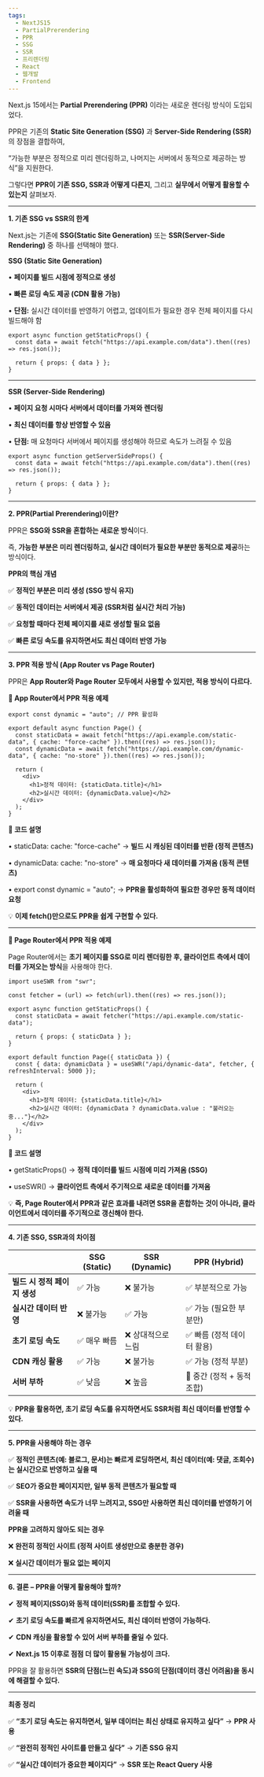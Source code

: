 ```yaml
---
tags:
  - NextJS15
  - PartialPrerendering
  - PPR
  - SSG
  - SSR
  - 프리렌더링
  - React
  - 웹개발
  - Frontend
---
```

Next.js 15에서는 **Partial Prerendering (PPR)** 이라는 새로운 렌더링 방식이 도입되었다.

PPR은 기존의 **Static Site Generation (SSG)** 과 **Server-Side Rendering (SSR)** 의 장점을 결합하여,

“가능한 부분은 정적으로 미리 렌더링하고, 나머지는 서버에서 동적으로 제공하는 방식”을 지원한다.

  

그렇다면 **PPR이 기존 SSG, SSR과 어떻게 다른지**, 그리고 **실무에서 어떻게 활용할 수 있는지** 살펴보자.

---

**1. 기존 SSG vs SSR의 한계**

  

Next.js는 기존에 **SSG(Static Site Generation)** 또는 **SSR(Server-Side Rendering)** 중 하나를 선택해야 했다.

  

**SSG (Static Site Generation)**

• **페이지를 빌드 시점에 정적으로 생성**

• **빠른 로딩 속도 제공 (CDN 활용 가능)**

• **단점:** 실시간 데이터를 반영하기 어렵고, 업데이트가 필요한 경우 전체 페이지를 다시 빌드해야 함

```
export async function getStaticProps() {
  const data = await fetch("https://api.example.com/data").then((res) => res.json());

  return { props: { data } };
}
```
  

---

**SSR (Server-Side Rendering)**

• **페이지 요청 시마다 서버에서 데이터를 가져와 렌더링**

• **최신 데이터를 항상 반영할 수 있음**

• **단점:** 매 요청마다 서버에서 페이지를 생성해야 하므로 속도가 느려질 수 있음

```
export async function getServerSideProps() {
  const data = await fetch("https://api.example.com/data").then((res) => res.json());

  return { props: { data } };
}
```

  

---

**2. PPR(Partial Prerendering)이란?**

  

PPR은 **SSG와 SSR을 혼합하는 새로운 방식**이다.

즉, **가능한 부분은 미리 렌더링하고, 실시간 데이터가 필요한 부분만 동적으로 제공**하는 방식이다.

  

**PPR의 핵심 개념**

  

✅ **정적인 부분은 미리 생성 (SSG 방식 유지)**

✅ **동적인 데이터는 서버에서 제공 (SSR처럼 실시간 처리 가능)**

✅ **요청할 때마다 전체 페이지를 새로 생성할 필요 없음**

✅ **빠른 로딩 속도를 유지하면서도 최신 데이터 반영 가능**

---

**3. PPR 적용 방식 (App Router vs Page Router)**

  

PPR은 **App Router와 Page Router 모두에서 사용할 수 있지만, 적용 방식이 다르다.**

  

**📌 App Router에서 PPR 적용 예제**

```
export const dynamic = "auto"; // PPR 활성화

export default async function Page() {
  const staticData = await fetch("https://api.example.com/static-data", { cache: "force-cache" }).then((res) => res.json());
  const dynamicData = await fetch("https://api.example.com/dynamic-data", { cache: "no-store" }).then((res) => res.json());

  return (
    <div>
      <h1>정적 데이터: {staticData.title}</h1>
      <h2>실시간 데이터: {dynamicData.value}</h2>
    </div>
  );
}
```

**📌 코드 설명**

• staticData: cache: "force-cache" → **빌드 시 캐싱된 데이터를 반환 (정적 콘텐츠)**

• dynamicData: cache: "no-store" → **매 요청마다 새 데이터를 가져옴 (동적 콘텐츠)**

• export const dynamic = "auto"; → **PPR을 활성화하여 필요한 경우만 동적 데이터 요청**

  

💡 **이제 fetch()만으로도 PPR을 쉽게 구현할 수 있다.**

---

**📌 Page Router에서 PPR 적용 예제**

  

Page Router에서는 **초기 페이지를 SSG로 미리 렌더링한 후, 클라이언트 측에서 데이터를 가져오는 방식**을 사용해야 한다.

```
import useSWR from "swr";

const fetcher = (url) => fetch(url).then((res) => res.json());

export async function getStaticProps() {
  const staticData = await fetcher("https://api.example.com/static-data");

  return { props: { staticData } };
}

export default function Page({ staticData }) {
  const { data: dynamicData } = useSWR("/api/dynamic-data", fetcher, { refreshInterval: 5000 });

  return (
    <div>
      <h1>정적 데이터: {staticData.title}</h1>
      <h2>실시간 데이터: {dynamicData ? dynamicData.value : "불러오는 중..."}</h2>
    </div>
  );
}
```

**📌 코드 설명**

• getStaticProps() → **정적 데이터를 빌드 시점에 미리 가져옴 (SSG)**

• useSWR() → **클라이언트 측에서 주기적으로 새로운 데이터를 가져옴**

  

💡 **즉, Page Router에서 PPR과 같은 효과를 내려면 SSR을 혼합하는 것이 아니라, 클라이언트에서 데이터를 주기적으로 갱신해야 한다.**

---

**4. 기존 SSG, SSR과의 차이점**

| |**SSG (Static)**|**SSR (Dynamic)**|**PPR (Hybrid)**|
|---|---|---|---|
|**빌드 시 정적 페이지 생성**|✅ 가능|❌ 불가능|✅ 부분적으로 가능|
|**실시간 데이터 반영**|❌ 불가능|✅ 가능|✅ 가능 (필요한 부분만)|
|**초기 로딩 속도**|✅ 매우 빠름|❌ 상대적으로 느림|✅ 빠름 (정적 데이터 활용)|
|**CDN 캐싱 활용**|✅ 가능|❌ 불가능|✅ 가능 (정적 부분)|
|**서버 부하**|✅ 낮음|❌ 높음|🔄 중간 (정적 + 동적 조합)|
💡 **PPR을 활용하면, 초기 로딩 속도를 유지하면서도 SSR처럼 최신 데이터를 반영할 수 있다.**

---

**5. PPR을 사용해야 하는 경우**

  

✅ **정적인 콘텐츠(예: 블로그, 문서)는 빠르게 로딩하면서, 최신 데이터(예: 댓글, 조회수)는 실시간으로 반영하고 싶을 때**

✅ **SEO가 중요한 페이지지만, 일부 동적 콘텐츠가 필요할 때**

✅ **SSR을 사용하면 속도가 너무 느려지고, SSG만 사용하면 최신 데이터를 반영하기 어려울 때**

  

**PPR을 고려하지 않아도 되는 경우**

  

❌ **완전히 정적인 사이트 (정적 사이트 생성만으로 충분한 경우)**

❌ **실시간 데이터가 필요 없는 페이지**

---

**6. 결론 – PPR을 어떻게 활용해야 할까?**

  

✔ **정적 페이지(SSG)와 동적 데이터(SSR)를 조합할 수 있다.**

✔ **초기 로딩 속도를 빠르게 유지하면서도, 최신 데이터 반영이 가능하다.**

✔ **CDN 캐싱을 활용할 수 있어 서버 부하를 줄일 수 있다.**

✔ **Next.js 15 이후로 점점 더 많이 활용될 가능성이 크다.**

  

PPR을 잘 활용하면 **SSR의 단점(느린 속도)과 SSG의 단점(데이터 갱신 어려움)을 동시에 해결할 수 있다.**

---

**최종 정리**

  

✅ **“초기 로딩 속도는 유지하면서, 일부 데이터는 최신 상태로 유지하고 싶다”** → **PPR 사용**

✅ **“완전히 정적인 사이트를 만들고 싶다”** → **기존 SSG 유지**

✅ **“실시간 데이터가 중요한 페이지다”** → **SSR 또는 React Query 사용**